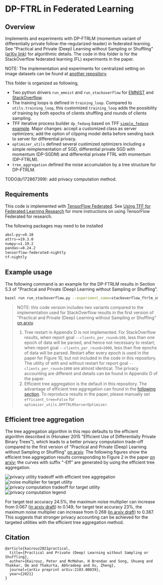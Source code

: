 # DP-FTRL in Federated Learning

## Overview

Implements and experiments with DP-FTRLM (momentum variant of differentially
private follow-the-regularized-leader) in federated learning. See "Practical and
Private (Deep) Learning without Sampling or Shuffling"
([arXiv link](https://arxiv.org/abs/2103.00039)) for algorithmic details. The
code in this folder is for the StackOverflow federated learning (FL) experiments
in the paper.

NOTE: The implementation and experiments for centralized setting on image
datasets can be found at
[another repository](https://github.com/google-research/DP-FTRL).

This folder is organized as following,

*   Two python drivers `run_emnist` and `run_stackoverflow` for
    [EMNIST](https://www.tensorflow.org/federated/api_docs/python/tff/simulation/datasets/emnist)
    and
    [StackOverflow](https://www.tensorflow.org/federated/api_docs/python/tff/simulation/datasets/stackoverflow).
*   The training loops is defined in `training_loop`. Compared to
    `utils.training_loop`, this customized `training_loop` adds the possibility
    of training by both epochs of clients shuffling and rounds of clients
    sampling.
*   TFF iterative process builder `dp_fedavg` based on TFF
    [`simple_fedavg` example](https://github.com/tensorflow/federated/tree/master/tensorflow_federated/python/examples/simple_fedavg).
    Major changes: accept a customized class as server optimizers; add the
    option of clipping model delta before sending back to server for
    differential privacy.
*   `optimizer_utils` defined several custimized optimizers including a simple
    reimplementation of SGD, differential private SGD with momentum (DP-SGDM)
    and differential private FTRL with momentum (DP-FTRLM).
*   `tree_aggregation` defined the noise accumulation by a tree structure for
    DP-FTRLM.

TODO(b/172867399): add privacy computation method.

## Requirements

This code is implemented with
[TensorFlow Federated](https://www.tensorflow.org/federated). See
[Using TFF for Federated Learning Research](https://www.tensorflow.org/federated/tff_for_research)
for more instructions on using TensorFlow Federated for research.

The following packages may need to be installed

<!-- mdformat off (multiple lines of small code piece) -->

```bash
absl-py~=0.10
attrs~=19.3.0
numpy~=1.19.2
pandas~=0.24.2
tensorflow-federated-nightly
tf-nightly
```

<!-- mdformat on -->

## Example usage

The following command is an example for the DP-FTRLM results in Section 5.3 of
"Practical and Private (Deep) Learning without Sampling or Shuffling".

```bash
bazel run run_stackoverflow.py --experiment_name=stackoverflow_ftrlm_smalln --server_optimizer=dpftrlm --total_epochs=1 --total_rounds=1600 --client_lr=0.5 --server_lr=3 --clip_norm=1 --noise_multiplier=0.067
```

> NOTE: this code version includes two variants compared to the implementation
> used for StackOverflow results in the first version of "Practical and Private
> (Deep) Learning without Sampling or Shuffling"
> [on arxiv](https://arxiv.org/abs/2103.00039v1).
>
> 1.  Tree restart in Appendix D is not implemented. For StackOverflow results,
>     when report goal `--clients_per_round=100`, less than one epoch of data
>     will be parsed, and hence not necessary to restart; when report goal
>     `--clients_per_round=1000`, less than five epochs of data will be parsed.
>     Restart after every epoch is used in the paper for Figure 10, but not
>     included in the code in this repository. The utility of with and without
>     restart for report goal `--clients_per_round=1000` are almost identical.
>     The privacy accounting are different and details can be found in Appendix
>     D of the paper.
> 1.  Efficient tree aggregation is the default in this repository. The
>     advantage of efficient tree aggregation can found in the
>     [following section](#efficient-tree-aggregation). To reproduce results in
>     the paper, please manually set `efficient_tree=False` for
>     `optimizer_utils.DPFTRLMServerOptimizer`.

## Efficient tree aggregation

The tree aggregation algorithm in this repo defaults to the efficient algorithm
described in (Honaker 2015 "Efficient Use of Differentially Private Binary
Trees"), which leads to a better privacy computation trade-off compared to the
first version of "Practical and Private (Deep) Learning without Sampling or
Shuffling" [on arxiv](https://arxiv.org/abs/2103.00039v1). The following figures
show the efficient tree aggregation results corresponding to Figure 2 in the
paper [on arxiv](https://arxiv.org/abs/2103.00039v1); the curves with suffix
"-Eff" are generated by using the efficient tree aggregation.

![privacy utility tradeoff with efficient tree aggregation](docs/images/fig2a.png)
![noise multiplier for target utility](docs/images/fig2b.png)
![privacy computation tradeoff for target utility](docs/images/fig2c.png)
![privacy computation legend](docs/images/fig2c-legend.png)

For target test accuracy 24.5%, the maximum noise multiplier can increase from
0.067 ([in arxiv draft](https://arxiv.org/abs/2103.00039v1)) to 0.149; for
target test accuracy 23%, the maximum noise multiplier can increase from 0.268
([in arxiv draft](https://arxiv.org/abs/2103.00039v1)) to 0.387. This suggests
that stronger privacy accounting can be achieved for the targeted utilities with
the efficient tree aggregation method.

## Citation

```
@article{kairouz2021practical,
  title={Practical and Private (Deep) Learning without Sampling or Shuffling},
  author={Kairouz, Peter and McMahan, H Brendan and Song, Shuang and Thakkar, Om and Thakurta, Abhradeep and Xu, Zheng},
  journal={arXiv preprint arXiv:2103.00039},
  year={2021}
}
```
